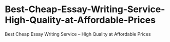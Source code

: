 # Best-Cheap-Essay-Writing-Service-High-Quality-at-Affordable-Prices
Best Cheap Essay Writing Service – High Quality at Affordable Prices
